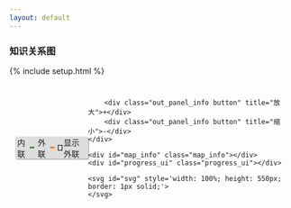 ```yaml
---
layout: default
---
```

### 知识关系图
{% include setup.html %}
<style>
	.links line {
	  stroke: blue;
	  stroke-opacity: 1;
	}

	input[type="checkbox"] {
		-webkit-appearance:none;
		height: 0.8em;
		width: 0.8em;
		cursor:pointer;
		position:relative;
		-webkit-transition: .10s;
		/*border-radius:4em;*/
		border: 1px solid black;
		/*background-color:red;*/

		margin: 0;
	}

	input[type="checkbox"]:checked {
		background-color:black;
	}

	.out_l,
	.in_l {
		display: flex;
    align-items: center;
    margin-right: 6px;
	}

	.out_l::after,
	.in_l::after  {
		margin-left: 2px;
		content: "\A";
		display: inline-block;
		width: 12px;
		height: 3px;
	}
	.out_l::after  {
		background-color: #ff7f0e;
	}
	.in_l::after  {
		background-color: #2ca02c;
	}

	.in_panel {
		left: 10px; 
		top: 10px;
		display: flex;
		flex-flow: row;
		align-items: center;
		position: absolute;
		user-select: none;
	}
	.in_panel .out_panel_info {
		display: flex;
		background-color: #dddddd;
		border-radius: 4px;
		padding: 0px 4px;
		box-shadow: 1px 1px 0px #9b9b9b;
	}

	.in_panel .button{
		margin-left: 10px;
		cursor: pointer;
		padding: 0px 6px;
	}
	.in_panel .button:first-child{
		margin-left: 100px;
	}
	.in_panel .button:active {
		background-color: black;
		color:white;
	}

	.map_info {
		right: 10px;
    /*bottom: 155px;*/
    bottom: 15px;
    display: flex;
    flex-flow: row;
    align-items: center;
    position: absolute;
    user-select: none;
    background-color: #dddddd;
    border-radius: 4px;
    padding: 0px 4px;
    box-shadow: 1px 1px 0px #9b9b9b;
    background-color: #dddddd;
	}
	.progress_ui{
    flex-flow: row;
    align-items: center;
    position: absolute;
    user-select: none;
    background-color: #dddddd;
    border-radius: 4px;
    padding: 0px 4px;
    box-shadow: 1px 1px 0px #9b9b9b;
    background-color: #dddddd;
    display:none;
	}
</style>

<div style="position: relative;">
	<textarea id="namespace" style='display:none'> {{namespace}} </textarea>
	<div class="in_panel">
		<div class="out_panel_info">
			<div class="in_l">内联</div>
			<div class="out_l">外联</div>
			<div style="display: flex;align-items: center;">
				<input type="checkbox" style="margin-right: 2px" onchange="toggle_out()"><span>显示外联</span>
			</div>
		</div>

		<div class="out_panel_info button" title="放大">+</div>
		<div class="out_panel_info button" title="缩小">-</div>
	</div>

	<div id="map_info" class="map_info"></div>
	<div id="progress_ui" class="progress_ui"></div>

	<svg id="svg" style='width: 100%; height: 550px; border: 1px solid;'>
	</svg>


</div>

<script src="{{namespace}}/assets/scripts/lib/d3.v7.min.js"></script>
<script>
	var svg;
	var simulation;
	var height = document.getElementById('svg').clientHeight;
	var width = document.getElementById('svg').clientWidth;
	var links = [];
	var nodes = [];
	var data = [];

	var color = [];
	var types = ["licensing", "suit", "resolved"];
	var color = d3.scaleOrdinal(types, d3.schemeCategory10)

	function linkArc(d) {
	  var r = Math.hypot(d.target.x - d.source.x, d.target.y - d.source.y);
	  return `
	    M${d.source.x},${d.source.y}
	    A${r},${r} 0 0,1 ${d.target.x},${d.target.y}
	  `;
	}

	var drag = function( simulation) {  
	  function dragstarted(event, d) {
	    if (!event.active) simulation.alphaTarget(0.3).restart();
	    d.fx = d.x;
	    d.fy = d.y;
	  }
	  
	  function dragged(event, d) {
	    d.fx = event.x;
	    d.fy = event.y;
	  }
	  
	  function dragended(event, d) {
	    if (!event.active) simulation.alphaTarget(0);
	    d.fx = null;
	    d.fy = null;
	  }
	  
	  return d3.drag()
	      .on("start", dragstarted)
	      .on("drag", dragged)
	      .on("end", dragended);
	}

	var chart = function() {
		
		reset_map_info(nodes,links);

		document.getElementById('svg').innerHTML="";
		
		simulation = d3.forceSimulation(nodes)
			.force('link', d3.forceLink(links).id( function(d) { return d.id }) )
			.force('charge', d3.forceManyBody().strength(-600))
			.force('center', d3.forceCenter(width / 2, height / 2))
			.force('x', d3.forceX())
			.force('y', d3.forceY());

		svg = d3.select('svg');

		svg.append('defs').selectAll('marker')
			.data(types)
			.join('marker')
			.attr('id', function(d) {return `arrow-${d}`} )
			.attr("viewBox", "0 -5 10 10")
      .attr("refX", 15)
      .attr("refY", -0.5)
      .attr("markerWidth", 6)
      .attr("markerHeight", 6)
      .attr("orient", "auto")
    	.append("path")
      .attr("fill", color)
      .attr("d", "M0,-5L10,0L0,5");

    var link = svg.append("g")
      .attr("fill", "none")
      .attr("stroke-width", 1.5)
    	.selectAll("path")
    	.data(links)
    	.join("path")
      .attr("stroke", function(d){ return color(d.type)} ) //d => color(d.type)
      //d => `url(${new URL(`#arrow-${d.type}`, location)})`
      .attr("marker-end", function(d){return `url(${new URL(`#arrow-${d.type}`, location)})`});

    var node = svg.append("g")
     	.attr("fill", "currentColor")
      .attr("stroke-linecap", "round")
      .attr("stroke-linejoin", "round")
    	.selectAll("g")
    	.data(nodes)
    	.join("g")
      .call(drag(simulation));

    node.append("circle")
      .attr("stroke", "white")
      .attr("stroke-width", 1.5)
      .attr("r", 4);

  	node.append("text")
      .attr("x", 8)
      .attr("y", "0.31em")
      .text(d => d.id)
    	.clone(true).lower()
      .attr("fill", "none")
      .attr("stroke", "white")
      .attr("stroke-width", 3);

    simulation.on("tick", () => {
    	link.attr("d", linkArc);
    	node.attr("transform", d => `translate(${d.x},${d.y})`);
  	});
  	return svg.node();
	}

	var ___out____=false
	var toggle_out = function(){
		if(___out____) {
			remove_out_link();
			chart();
			___out____ = false;
		} else{
			nodes=[];
			links=[];
			load_data();
			___out____ = true;
		}
	}

	function node_push(obj) {
		// console.log("Push:"+obj.id)
		if(nodes.length == 0){
			nodes.push(obj)
		}else{
			var exis = false;
			for (var i = nodes.length - 1; i >= 0; i--) {
				var node = nodes[i];
				if (obj.id == node.id) { exis = true; break;}
			}
			if(!exis){ nodes.push(obj)}
		}

	}

	function escape2Html(str) { 
	 var arrEntities={'lt':'<','gt':'>','nbsp':' ','amp':'&','quot':'"'}; 
	 return str.replace(/&(lt|gt|nbsp|amp|quot);/ig,function(all,t){return arrEntities[t];}); 
	} 

	let ConvertStringToHTML = function (str) {
   let parser = new DOMParser();
   let doc = parser.parseFromString(str, 'text/html');
   return doc.body;
	}

	remove = function(arr,inx) {
		arr.filter(function (item){
			return item !== inx
		})
	}

	var remove_out_link = function() {
		var _new_nodes = [];
		for (var i = nodes.length - 1; i >= 0; i--) {
			var n = nodes[i]
			if( n.t == 'in'){
				_new_nodes.push(n)
			}
		}
		nodes = _new_nodes;

		var _new_links = []
		for (var i = links.length - 1; i >= 0; i--) {
			var l = links[i]
			if(l.t == 'in'){
				_new_links.push(l)
			}
		}
		links = _new_links;
	}

	var load_data = function() {
		// show
	  show_load_data_progress_ui()

		var namespace = document.getElementById('namespace').value.trim();
	  var url = namespace.length == 0 ? "/feed.xml?rn="+Date.now() : "https://xiashuangxi.github.io/pkb/feed.xml?rn="+Date.now();

	  $.ajax({ url: url, success: function(data) {
	  	var entry = data.getElementsByTagName('entry');
	  	
	  	for (var i = entry.length - 1; i >= 0; i--) {
	  	
	  		var __entry = entry[i];
	  		var title = __entry.querySelector('title').innerHTML;
	  		var url = __entry.querySelector('link').getAttribute('href');
	  		var content = escape2Html(__entry.querySelector('content').innerHTML);
	  		// all a:<(a+) (?!(?:href=(["|']+)([http:\/\/])*link\.com([\/])?(.*?)["|'])) *[^>]*>(.*?)[^>]>
	  		var __a_tag = content.match(/<(a+) (?!(?:href=(["|']+)([http:\/\/])*link\.com([\/])?(.*?)["|'])) *[^>]*>(.*?)[^>]>/gm);
	  		
	  		for (var j = __a_tag.length - 1; j >= 0; j--) {

	  			var atag = __a_tag[j]
	  			// console.log(atag)
	  			var in_tag = atag.match(/.*Title:.*/gm);
	  			if(in_tag) {
	  				var in_obj = ConvertStringToHTML(in_tag).firstChild;;
	  				if(in_obj){
	  					links.push({source: title, target:in_obj.innerHTML, type:"resolved", t:"in"});
	  				}
	  			} 

	  			// out
	  			if (___out____) {
		  			var out_null_tag = atag.match(/.*href="#".*/gm);
		  			if(out_null_tag) {
		  				var out_null_obj = ConvertStringToHTML(out_null_tag).firstChild;
		  				if(out_null_obj){
		  					node_push({id: out_null_obj.innerHTML, link: out_null_obj.href, t: "out"})
		  					links.push({source: title, target:out_null_obj.innerHTML, type:"suit", t:"out"});
		  				}
		  			}
		  			// var out_tag = atag.match(/https?:\/\/(www\.)?[-a-zA-Z0-9@:%._\+~#=]{1,256}\.[a-zA-Z0-9()]{1,6}\b([-a-zA-Z0-9()!@:%_\+.~#?&\/\/=]*)/g);
		  			var out_tag = atag.match(/.*http.*/g);

		  			if(out_tag) {
		  				// console.log(out_tag)
		  				var out_obj = ConvertStringToHTML(out_tag).firstChild;
		  				// console.log(out_obj)
		  				if(out_obj){
		  					node_push({id: out_obj.innerHTML, link: out_obj.href, t: "out"})
		  					links.push({source: title, target:out_obj.innerHTML, type:"suit", t:"out"});
		  				}
		  			}
		  		}
	  		}
	  		node_push({id: title, link: url, t: "in"})

	  	}
			chart()
			hide_load_data_progress_ui();
	  }});

	  console.log(nodes)
	  console.log(links)
	}

	window.onload = function(){
		load_data();
	}

	var reset_map_info = function(ns,ls){
		var text = "";
		var _in = 0;
		var _out = 0;
		var _in_ref = 0;
		var _out_ref = 0;
		for (var i = ns.length - 1; i >= 0; i--) {
			var node = ns[i]
			if (node.t == 'in') { _in = _in + 1;}
			if (node.t == 'out') { _out = _out + 1;}
		}

		for (var i = ls.length - 1; i >= 0; i--) {
			var link = ls[i]
			if (link.t == 'in') { _in_ref = _in_ref + 1;}
			if (link.t == 'out') { _out_ref = _out_ref + 1;}
		}
		// console.log(_in,_out,_in_ref,_out_ref)

		document.getElementById("map_info").innerHTML= "内部文章："+_in+"篇；外部文章："+_out+"篇；内联：<span style='color:#2ca02c'>"+_in_ref+"</span>条；外联：<span style='color:#ff7f0e'>"+_out_ref+"</span>条";
	}

	var load_data_progress_ui_interval;
	var show_load_data_progress_ui = function() {
		var l = 0;
		var progress_ui = document.getElementById("progress_ui");
		var w = progress_ui.offsetWidth;
		var pw = progress_ui.parentElement.offsetWidth;
		var text = "数据加载中，请稍后";
		progress_ui.style.display = "flex";
		progress_ui.style.top = "50%";
		progress_ui.style.left = (pw / 2 - w / 2) + "px";
		progress_ui.innerHTML = text;
		load_data_progress_ui_interval = setInterval(function() {
			
			progress_ui.style.left = (pw / 2 - w / 2) + "px";
			var lt = "";
			for (var i = (l%3); i >= 0; i--) {
				lt = lt+'.';
			}
			l = l + 1;

			progress_ui.innerHTML = text+lt;
		}, 500);

	}

	var hide_load_data_progress_ui = function() { 
		var progress_ui = document.getElementById("progress_ui");
		progress_ui.style.display = "none";
		clearInterval(load_data_progress_ui_interval);
	}
</script>
